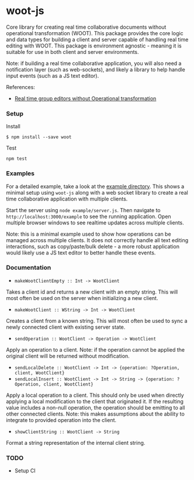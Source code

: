 # woot-js

Core library for creating real time collaborative documents without operational
transformation (WOOT). This package provides the core logic and data types for building a client and server capable of handling real time editing with WOOT. This package is environment agnostic - meaning it is suitable for use in both client and server environments.

Note: if building a real time collaborative application, you will also need a notification layer (such as web-sockets), and likely a library to help handle input events (such as a JS text editor).

References:

* [Real time group editors without Operational transformation](https://hal.inria.fr/inria-00071240/document)


### Setup

Install

```
$ npm install --save woot
```

Test

```
npm test
```

### Examples

For a detailed example, take a look at the [example directory](https://github.com/TGOlson/woot-js/tree/master/example). This shows a minimal setup using `woot-js` along with a web socket library to create a real time collaborative application with multiple clients.

Start the server using `node example/server.js`. Then navigate to `http://localhost:3000/example` to see the running application. Open multiple browser windows to see realtime updates across multiple clients.

Note: this is a minimal example used to show how operations can be managed across multiple clients. It does not correctly handle all text editing interactions, such as copy/paste/bulk delete - a more robust application would likely use a JS text editor to better handle these events.

### Documentation

* `makeWootClientEmpty :: Int -> WootClient`

Takes a client id and returns a new client with an empty string. This will most often be used on the server when initializing a new client.

* `makeWootClient :: WString -> Int -> WootClient`

Creates a client from a known string. This will most often be used to sync a newly connected client with existing server state.

* `sendOperation :: WootClient -> Operation -> WootClient`

Apply an operation to a client. Note: if the operation cannot be applied the original client will be returned without modification.

* `sendLocalDelete :: WootClient -> Int -> {operation: ?Operation, client, WootClient}`
* `sendLocalInsert :: WootClient -> Int -> String -> {operation: ?Operation, client, WootClient}`

Apply a local operation to a client. This should only be used when directly applying a local modification to the client that originated it. If the resulting value includes a non-null operation, the operation should be emitting to all other connected clients. Note: this makes assumptions about the ability to integrate to provided operation into the client.

* `showClientString :: WootClient -> String`

Format a string representation of the internal client string.

### TODO

* Setup CI
